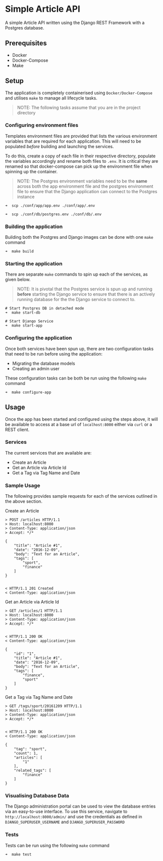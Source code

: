 # Simple Article API

A simple Article API written using the Django REST Framework with a Postgres database. 

## Prerequisites
- Docker
- Docker-Compose
- Make

## Setup

The application is completely containerised using `Docker/Docker-Compose` and utilises `make` to manage all lifecycle tasks.

> NOTE: The following tasks assume that you are in the project directory

### Configuring environment files

Templates environment files are provided that lists the various environment variables that are required for each application. This will need to be populated _before_ building and launching the services.

To do this, create a copy of each file in their respective directory, populate the variables accordingly and rename
both files to `.env`. It is critical they are renamed so that docker-compose can pick up the environment file when
spinning up the container. 

> NOTE: The Postgres environment variables need to be the __same__ across both the app environment file and the postgres environment file to ensure that the Django application can connect to the Postgres instance

```
➜  scp ./conf/app/app.env ./conf/app/.env

➜  scp ./conf/db/postgres.env ./conf/db/.env
```

### Building the application 

Building both the Postgres and Django images can be done with one `make` command
```
➜  make build
```

### Starting the application

There are separate `make` commands to spin up each of the services, as given below.
> NOTE: It is pivotal that the Postgres service is spun up and running __before__ starting the Django service to ensure that there is an actively running database for the the Django service to connect to. 
```
# Start Postgres DB in detached mode
➜  make start-db

# Start Django Service
➜  make start-app

```

### Configuring the application

Once both services have been spun up, there are two configuration tasks that need to be run before using the application:

- Migrating the database models
- Creating an admin user

These configuration tasks can be both be run using the following `make` command
```
➜  make configure-app
```

## Usage

Once the app has been started and configured using the steps above, it will be available to access at a base url of `localhost:8000` either via `curl` or a REST client.

### Services

The current services that are available are:

- Create an Article
- Get an Article via Article Id
- Get a Tag via Tag Name and Date


### Sample Usage

The following provides sample requests for each of the services outlined in the above section.

Create an Article

```
> POST /articles HTTP/1.1
> Host: localhost:8000
> Content-Type: application/json
> Accept: */*

{
    "title": "Article #1",
	"date": "2016-12-09",
	"body": "Text for an Article",
	"tags": [
		"sport",
		"finance"
	]
}


< HTTP/1.1 201 Created
< Content-Type: application/json

```


Get an Article via Article Id
```
> GET /articles/1 HTTP/1.1
> Host: localhost:8000
> Content-Type: application/json
> Accept: */*


< HTTP/1.1 200 OK
< Content-Type: application/json

{
    "id": "1",
    "title": "Article #1",
    "date": "2016-12-09",
    "body": "Text for an Article",
    "tags": [
        "finance",
        "sport"
    ]
}

```

Get a Tag via Tag Name and Date
```
> GET /tags/sport/20161209 HTTP/1.1
> Host: localhost:8000
> Content-Type: application/json
> Accept: */*


< HTTP/1.1 200 OK
< Content-Type: application/json

{
    "tag": "sport",
    "count": 1,
    "articles": [
        "1"
    ],
    "related_tags": [
        "finance"
    ]
}

```

### Visualising Database Data
The Django administration portal can be used to view the database entries via an easy-to-use interface. To use this service, navigate to `http://localhost:8000/admin/` and use the credentials as defined in `DJANGO_SUPERUSER_USERNAME` and `DJANGO_SUPERUSER_PASSWORD`



### Tests

Tests can be run using the following `make` command
```
➜  make test
```